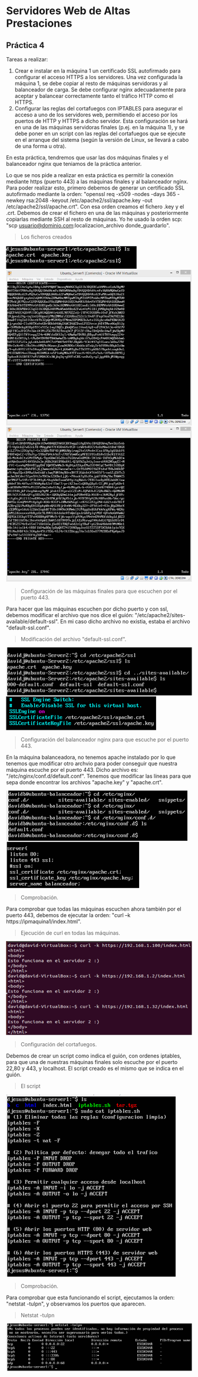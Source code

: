 # Servidores Web de Altas Prestaciones

## Práctica 4

Tareas a realizar:
  1. Crear e instalar en la máquina 1 un certificado SSL autofirmado para configurar el acceso HTTPS a los servidores. Una vez configurada la máquina 1, se debe copiar al resto de máquinas servidoras y al balanceador de carga. Se debe configurar nginx adecuadamente para aceptar y balancear correctamente tanto
el tráfico HTTP como el HTTPS.
  2. Configurar las reglas del cortafuegos con IPTABLES para asegurar el acceso a uno de los servidores web, permitiendo el acceso por los puertos de HTTP y HTTPS a dicho servidor. Esta configuración se hará en una de las máquinas servidoras finales (p.ej. en la máquina 1), y se debe poner en un script con las reglas del cortafuegos que se ejecute en el arranque del sistema (según la versión de Linux, se llevará a cabo de una forma u otra).

En esta práctica, tendremos que usar las dos máquinas finales y el balanceador nginx que teniamos de la práctica anterior.

Lo que se nos pide a realizar en esta práctica es permitir la conexión mediante https (puerto 443) a las máquinas finales y al balanceador nginx.
Para poder realizar esto, primero debemos de generar un certificado SSL autofirmado mediante la orden: "openssl req -x509 -nodes -days 365 -newkey rsa:2048 -keyout /etc/apache2/ssl/apache.key -out /etc/apache2/ssl/apache.crt".
Con esa orden creamos el fichero .key y el .crt. Debemos de crear el fichero en una de las máquinas y posteriormente copiarlas mediante SSH al resto de máquinas. Yo he usado la orden scp: "scp usuario@dominio.com:localizacion_archivo donde_guardarlo".

> Los ficheros creados

![alt text](https://github.com/Davidj231996/Servidores-Web-de-Altas-Prestaciones-SWAP-/blob/master/practica4/apaches.png "Localización de ambos ficheros")
![alt text](https://github.com/Davidj231996/Servidores-Web-de-Altas-Prestaciones-SWAP-/blob/master/practica4/apache_crt.png "apache.crt")
![alt text](https://github.com/Davidj231996/Servidores-Web-de-Altas-Prestaciones-SWAP-/blob/master/practica4/apache_key.png "apache.key")

> Configuración de las máquinas finales para que escuchen por el puerto 443.

Para hacer que las máquinas escuchen por dicho puerto y  con ssl, debemos modificar el archivo que nos dice el guión: "/etc/apache2/sites-available/default-ssl". En mi caso dicho archivo no existia, estaba el archivo "default-ssl.conf".

> Modificación del archivo "default-ssl.conf".

![alt text](https://github.com/Davidj231996/Servidores-Web-de-Altas-Prestaciones-SWAP-/blob/master/practica4/default2.png "default-ssl.conf")
![alt text](https://github.com/Davidj231996/Servidores-Web-de-Altas-Prestaciones-SWAP-/blob/master/practica4/default1.png "Lineas a modificar en el archivo")


> Configuración del balanceador nginx para que escuche por el puerto 443.

En la máquina balanceadora, no tenemos apache instalado por lo que tenemos que modificar otro archvio para poder conseguir que nuestra máquina escuche por el puerto 443. Dicho archivo es: "/etc/nginx/conf.d/default.conf".
Tenemos que modificar las líneas para que sepa donde encontrar los archivos "apache.key" y "apache.crt".

![alt text](https://github.com/Davidj231996/Servidores-Web-de-Altas-Prestaciones-SWAP-/blob/master/practica4/default3.png "El archivo default.conf")
![alt text](https://github.com/Davidj231996/Servidores-Web-de-Altas-Prestaciones-SWAP-/blob/master/practica4/default3_1.png "Modificacion del archivo default.conf")

> Comprobación.

Para comprobar que todas las máquinas escuchen ahora también por el puerto 443, debemos de ejecutar la orden: "curl –k https://ipmaquina1/index.html".

> Ejecución de curl en todas las máquinas.

![alt text](https://github.com/Davidj231996/Servidores-Web-de-Altas-Prestaciones-SWAP-/blob/master/practica4/curl.png "Ejecución de curl a las tres máquinas")

> Configuración del cortafuegos.

Debemos de crear un script como indica el guión, con ordenes iptables, para que una de nuestras máquinas finales solo escuche por el puerto 22,80 y 443, y localhost.
El script creado es el mismo que se indica en el guión.

> El script

![alt text](https://github.com/Davidj231996/Servidores-Web-de-Altas-Prestaciones-SWAP-/blob/master/practica4/iptables.png "El script con las ordenes iptables")

> Comprobación.

Para comprobar que esta funcionando el script, ejecutamos la orden: "netstat -tulpn", y observamos los puertos que aparecen.

> Netstat -tulpn

![alt text](https://github.com/Davidj231996/Servidores-Web-de-Altas-Prestaciones-SWAP-/blob/master/practica4/netstat.png "El script con las ordenes iptables")


